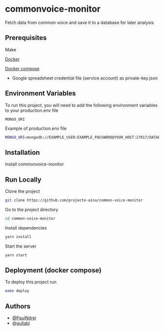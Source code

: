 
# commonvoice-monitor

Fetch data from common voice and save it to a database for later analysis


## Prerequisites

Make

[Docker](https://docs.docker.com/engine/install/ubuntu/)

[Docker compose](https://docs.docker.com/compose/install/)

- Google spreadsheet credential file (service account) as private-key.json


## Environment Variables

To run this project, you will need to add the following environment variables to your production.env file

`MONGO_URI`

Example of production.env file

```bash
MONGO_URI=mongodb://EXAMPLE_USER:EXAMPLE_PASSWORD@YOUR_HOST:27017/DATABASE_NAME?authSource=admin
```


## Installation

Install commonvoice-monitor

## Run Locally

Clone the project

```bash
git clone https://github.com/projecte-aina/common-voice-monitor
```

Go to the project directory

```bash
cd common-voice-monitor
```

Install dependencies

```bash
yarn install
```

Start the server

```bash
yarn start
```

## Deployment (docker compose)

To deploy this project run

```bash
make deploy
```

## Authors

- [@PaulNdrei](https://github.com/PaulNdrei)
- [@gullabi](https://github.com/gullabi)



